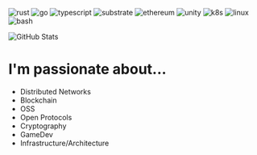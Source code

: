 ![rust](https://img.shields.io/badge/-Rust-55555?style=flat&logo=Rust&logoColor=000000)
![go](https://img.shields.io/badge/-Go-555555?style=flat&logo=Go&logoColor=00ADD8)
![typescript](https://img.shields.io/badge/-Typescript-555555?style=flat&logo=Typescript&logoColor=3178C6)
![substrate](https://img.shields.io/badge/-Substrate-555555?style=flat&logo=Parity-Substrate&logoColor=FFFFFF)
![ethereum](https://img.shields.io/badge/-Ethereum-555555?style=flat&logo=Ethereum&logoColor=3C3C3D)
![unity](https://img.shields.io/badge/-Unity-555555?style=flat&logo=Unity&logoColor=FFFFFF)
![k8s](https://img.shields.io/badge/-K8s-555555?style=flat&logo=Kubernetes&logoColor=326CE5)
![linux](https://img.shields.io/badge/-Linux-555555?style=flat&logo=Linux&logoColor=FFBF00)
![bash](https://img.shields.io/badge/-Bash-555555?style=flat&logo=GNU-Bash&logoColor=4EAA25)

![GitHub Stats](https://github-readme-stats.vercel.app/api?username=dt665m&show_icons=true&theme=highcontrast)

# I'm passionate about...

- Distributed Networks
- Blockchain
- OSS
- Open Protocols
- Cryptography
- GameDev
- Infrastructure/Architecture
